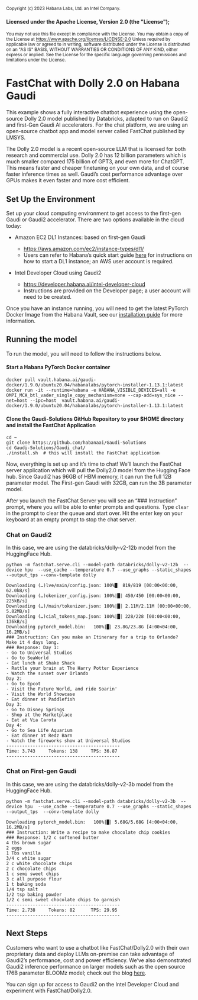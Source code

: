 <small>Copyright (c) 2023 Habana Labs, Ltd. an Intel Company.</small>

#### Licensed under the Apache License, Version 2.0 (the "License");
<small>You may not use this file except in compliance with the License. You may obtain a copy of the License at https://www.apache.org/licenses/LICENSE-2.0 Unless required by applicable law or agreed to in writing, software distributed under the License is distributed on an "AS IS" BASIS, WITHOUT WARRANTIES OR CONDITIONS OF ANY KIND, either express or implied. See the License for the specific language governing permissions and limitations under the License.</small>


# FastChat with Dolly 2.0 on Habana Gaudi 
This example shows a fully interactive chatbot experience using the open-source Dolly 2.0 model published by Databricks, adapted to run on Gaudi2 and first-Gen Gaudi AI accelerators.  For the chat platform, we are using an open-source chatbot app and model server called FastChat published by LMSYS.   

The Dolly 2.0 model is a recent open-source LLM that is licensed for both research and commercial use. Dolly 2.0  has 12 billion parameters which is much smaller compared 175 billion of GPT3, and even more for ChatGPT. This means faster and cheaper finetuning on your own data, and of course faster inference times as well.  Gaudi’s cost performance advantage over GPUs makes it even faster and more cost efficient. 

## Set Up the Environment 
Set up your cloud computing environment to get access to the first-gen Gaudi or Gaudi2 accelerator.  There are two options available in the cloud today:  

 - Amazon EC2 DL1 Instances: based on first-gen Gaudi 
   - https://aws.amazon.com/ec2/instance-types/dl1/ 
   - Users can refer to Habana’s quick start guide [here](https://docs.habana.ai/en/latest/AWS_EC2_DL1_and_PyTorch_Quick_Start/AWS_EC2_DL1_and_PyTorch_Quick_Start.html) for instructions on how to start a DL1 instance; an AWS user account is required.  

 - Intel Developer Cloud using Gaudi2 
   - https://developer.habana.ai/intel-developer-cloud 
   - Instructions are provided on the Developer page; a user account will need to be created.   

Once you have an instance running, you will need to get the latest PyTorch Docker Image from the Habana Vault, see our [installation guide](https://docs.habana.ai/en/latest/Installation_Guide/Bare_Metal_Fresh_OS.html#pull-prebuilt-containers) for more information. 

## Running the model 
To run the model, you will need to follow the instructions below. 

#### Start a Habana PyTorch Docker container 
```
docker pull vault.habana.ai/gaudi-docker/1.9.0/ubuntu20.04/habanalabs/pytorch-installer-1.13.1:latest
docker run -it --runtime=habana -e HABANA_VISIBLE_DEVICES=all -e OMPI_MCA_btl_vader_single_copy_mechanism=none --cap-add=sys_nice --net=host --ipc=host  vault.habana.ai/gaudi-docker/1.9.0/ubuntu20.04/habanalabs/pytorch-installer-1.13.1:latest
```
#### Clone the Gaudi-Solutions GitHub Repository to your $HOME directory and install the FastChat Application 
```
cd ~
git clone https://github.com/habanaai/Gaudi-Solutions 
cd Gaudi-Solutions/Gaudi_chat/ 
./install.sh  # this will install the FastChat application 
```
Now, everything is set up and it’s time to chat!  We’ll launch the FastChat server application which will pull the Dolly2.0 model from the Hugging Face hub.  Since Gaudi2 has 96GB of HBM memory, it can run the full 12B parameter model.   The First-gen Gaudi with 32GB, can run the 3B parameter model.  

After you launch the FastChat Server you will see an “### Instruction” prompt, where you will be able to enter prompts and questions.   Type   `clear`  in the prompt to clear the queue and start over.   Hit the enter key on your keyboard at an empty prompt to stop the chat server.  

### Chat on Gaudi2 

In this case, we are using the databricks/dolly-v2-12b model from the HuggingFace Hub.  
```
python -m fastchat.serve.cli --model-path databricks/dolly-v2-12b  --device hpu  --use_cache --temperature 0.7 --use_graphs --static_shapes  --output_tps --conv-template dolly
```

```
Downloading (…)lve/main/config.json: 100%█  819/819 [00:00<00:00, 62.0kB/s] 
Downloading (…)okenizer_config.json: 100%|█| 450/450 [00:00<00:00, 225kB/s] 
Downloading (…)/main/tokenizer.json: 100%|█| 2.11M/2.11M [00:00<00:00, 5.82MB/s] 
Downloading (…)cial_tokens_map.json: 100%|█| 228/228 [00:00<00:00, 136kB/s] 
Downloading pytorch_model.bin:   100%|█| 23.8G/23.8G [4:00<04:00, 16.2MB/s] 
### Instruction: Can you make an Itinerary for a trip to Orlando?  Make it 4 days long. 
### Response: Day 1: 
- Go to Universal Studios 
- Go to SeaWorld 
- Eat lunch at Shake Shack 
- Rattle your brain at The Harry Potter Experience 
- Watch the sunset over Orlando 
Day 2: 
- Go to Epcot 
- Visit the Future World, and ride Soarin' 
- Visit the World Showcase 
- Eat dinner at Paddlefish 
Day 3: 
- Go to Disney Springs 
- Shop at the Marketplace 
- Eat at Via Carota 
Day 4: 
- Go to Sea Life Aquarium 
- Eat dinner at Redz Barn 
- Watch the fireworks show at Universal Studios 
------------------------------------------- 
Time: 3.743     Tokens: 138     TPS: 36.87 
------------------------------------------- 
```
### Chat on First-gen Gaudi 
In this case, we are using the databricks/dolly-v2-3b model from the HuggingFace Hub. 
```
python -m fastchat.serve.cli --model-path databricks/dolly-v2-3b  --device hpu  --use_cache --temperature 0.7 --use_graphs --static_shapes  --output_tps  --conv-template dolly 
```

```
Downloading pytorch_model.bin:   100%|█| 5.68G/5.68G [4:00<04:00, 16.2MB/s] 
### Instruction: Write a recipe to make chocolate chip cookies 
### Response: 1/2 c softened butter 
4 tbs brown sugar 
2 eggs 
1 Tbs vanilla 
3/4 c white sugar 
2 c white chocolate chips 
2 c chocolate chips 
1 c semi sweet chips 
3 c all purpose flour 
1 t baking soda 
1/4 tsp salt 
1/2 tsp baking powder 
1/2 c semi sweet chocolate chips to garnish 
------------------------------------------- 
Time: 2.738     Tokens: 82      TPS: 29.95 
------------------------------------------- 
```
## Next Steps 
Customers who want to use a chatbot like FastChat/Dolly2.0 with their own proprietary data and deploy LLMs on-premise can take advantage of Gaudi2’s performance, cost and power efficiency.  We’ve also demonstrated Gaudi2 inference performance on larger models such as the open source 176B parameter BLOOMz model; check out the blog [here](https://developer.habana.ai/blog/fast-inference-on-large-language-models-bloomz-on-habana-gaudi2-accelerator).   

You can sign up for access to Gaudi2 on the Intel Developer Cloud and experiment with FastChat/Dolly2.0. 
